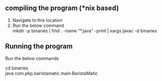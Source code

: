 compiling the program (*nix based)
---------------------
1. Navigate to this location<br>
2. Run the below command <br>
mkdir -p binaries | find . -name "*.java" -print | xargs javac -d binaries

Running the program
-------------------
Run the below commands <br>

cd binaries<br>
java com.pkp.baristamatic.main.BaristaMatic

